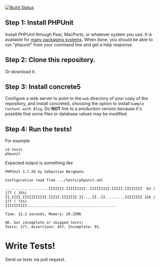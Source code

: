 [![Build Status](https://travis-ci.org/concrete5/concrete5.svg?branch=master)](https://travis-ci.org/concrete5/concrete5-tests)


## Step 1: Install PHPUnit

Install PHPUnit through Pear, MacPorts, or whatever system you use. It is available for [many packaging systems](http://phpunit.de/manual/current/en/installation.html). When done, you should be able to run "phpunit" from your command line and get a help response.


## Step 2: Clone this repository.

Or download it.


## Step 3: Install concrete5

Configure a web server to point to the `web` directory of your copy of the repository, and install concrete5, choosing the option to install `Sample Content with Blog`.
Do __NOT__ link to a production version because it's possible that some files or database values may be modified.


## Step 4: Run the tests!

For example

	cd tests
	phpunit

Expected output is something like

	PHPUnit 3.7.28 by Sebastian Bergmann.

	Configuration read from .../tests/phpunit.xml

	....................IIIIIII.IIIIIIIII..IIIIIIIII.IIIII.IIIIIIII  63 / 177 ( 35%)
	II.IIII.IIIIIIIIIII.IIIII.IIIIIII.II....II..II.........IIIIIIII 126 / 177 ( 71%)
	IIIIIIIIII.........................................

	Time: 12.2 seconds, Memory: 29.25Mb

	OK, but incomplete or skipped tests!
	Tests: 177, Assertions: 457, Incomplete: 91.


# Write Tests!

Send us tests via pull request.
